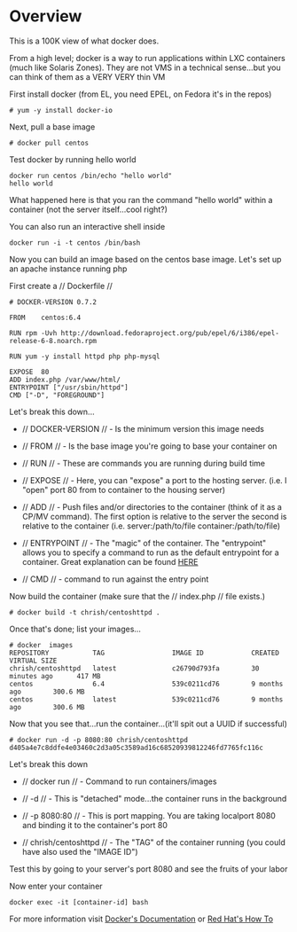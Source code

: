 # Overview

This is a 100K view of what docker does. 

From a high level; docker is a way to run applications within LXC containers (much like Solaris Zones). They are not VMS in a technical sense...but you can think of them as a VERY VERY thin VM

First install docker (from EL, you need EPEL, on Fedora it's in the repos)

	
	# yum -y install docker-io


Next, pull a base image

	
	# docker pull centos


Test docker by running hello world 

	
	docker run centos /bin/echo "hello world"
	hello world


What happened here is that you ran the command "hello world" within a container (not the server itself...cool right?)

You can also run an interactive shell inside

	
	docker run -i -t centos /bin/bash


Now you can build an image based on the centos base image. Let's set up an apache instance running php

First create a // Dockerfile //

	
	# DOCKER-VERSION 0.7.2
	
	FROM    centos:6.4
	
	RUN rpm -Uvh http://download.fedoraproject.org/pub/epel/6/i386/epel-release-6-8.noarch.rpm
	
	RUN yum -y install httpd php php-mysql
	
	EXPOSE  80
	ADD index.php /var/www/html/
	ENTRYPOINT ["/usr/sbin/httpd"]
	CMD ["-D", "FOREGROUND"]


Let's break this down...

*  // DOCKER-VERSION // - Is the minimum version this image needs

*  // FROM // - Is the base image you're going to base your container on

*  // RUN // - These are commands you are running during build time

*  // EXPOSE // - Here, you can "expose" a port to the hosting server. (i.e. I "open" port 80 from to container to the housing server)

*  // ADD // - Push files and/or directories to the container (think of it as a CP/MV command). The first option is relative to the server the second is relative to the container (i.e. server:/path/to/file container:/path/to/file)

*  // ENTRYPOINT // - The "magic" of the container. The "entrypoint" allows you to specify a command to run as the default entrypoint for a container. Great explanation can be found [HERE](http://www.kstaken.com/blog/2013/07/06/how-to-use-entrypoint-in-a-dockerfile/)

*  // CMD // - command to run against the entry point

Now build the container (make sure that the // index.php // file exists.)

	
	# docker build -t chrish/centoshttpd .


Once that's done; list your images...

	
	# docker  images
	REPOSITORY           TAG                 IMAGE ID            CREATED             VIRTUAL SIZE
	chrish/centoshttpd   latest              c26790d793fa        30 minutes ago      417 MB
	centos               6.4                 539c0211cd76        9 months ago        300.6 MB
	centos               latest              539c0211cd76        9 months ago        300.6 MB


Now that you see that...run the container...(it'll spit out a UUID if successful)

	
	# docker run -d -p 8080:80 chrish/centoshttpd
	d405a4e7c8ddfe4e03460c2d3a05c3589ad16c68520939812246fd7765fc116c


Let's break this down

*  // docker run // - Command to run containers/images

*  // -d // - This is "detached" mode...the container runs in the background

*  // -p 8080:80 // - This is port mapping. You are taking localport 8080 and binding it to the container's port 80

*  // chrish/centoshttpd // - The "TAG" of the container running (you could have also used the "IMAGE ID")

Test this by going to your server's port 8080 and see the fruits of your labor

Now enter your container

	
	docker exec -it [container-id] bash


For more information visit [Docker's Documentation](http://docs.docker.io) or [Red Hat's How To](https///access.redhat.com/articles/881893)
